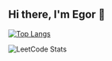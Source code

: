 ## Hi there, I'm Egor 👋

<!--
**DL4x/DL4x** is a ✨ _special_ ✨ repository because its `README.md` (this file) appears on your GitHub profile.

Here are some ideas to get you started:

- 🔭 I’m currently working on ...
- 🌱 I’m currently learning ...
- 👯 I’m looking to collaborate on ...
- 🤔 I’m looking for help with ...
- 💬 Ask me about ...
- 📫 How to reach me: ...
- 😄 Pronouns: ...
- ⚡ Fun fact: ...
-->

[![Top Langs](https://github-readme-stats.vercel.app/api/top-langs/?username=DL4x&layout=compact&theme=dark&hide_border=true)](https://github.com/anuraghazra/github-readme-stats)

![LeetCode Stats](https://leetcard.jacoblin.cool/DL4x?theme=dark&font=Lato)
